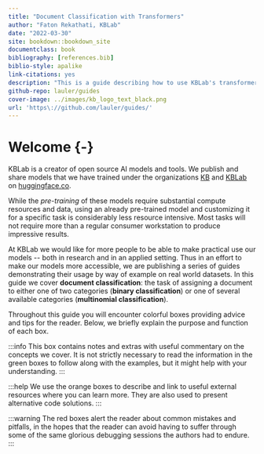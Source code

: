 ```yaml
--- 
title: "Document Classification with Transformers"
author: "Faton Rekathati, KBLab"
date: "2022-03-30"
site: bookdown::bookdown_site
documentclass: book
bibliography: [references.bib]
biblio-style: apalike
link-citations: yes
description: "This is a guide describing how to use KBLab's transformer language models for document classification."
github-repo: lauler/guides
cover-image: ../images/kb_logo_text_black.png
url: 'https\://github.com/lauler/guides/'
---
```




# Welcome {-}

KBLab is a creator of open source AI models and tools. We publish and share models 
that we have trained under the organizations [KB](https://huggingface.co/KB) and [KBLab](https://huggingface.co/KBLab) on [huggingface.co](https://huggingface.co). 

While the *pre-training* of these models require substantial compute resources and data, 
using an already pre-trained model and customizing it for a specific task is considerably less resource intensive. 
Most tasks will not require more than a regular consumer workstation to produce impressive results. 

At KBLab we would like for more people to be able to make practical use our models -- both in research and in an applied setting. 
Thus in an effort to make our models more accessible, we are publishing a series of guides demonstrating their usage by way of example on real world datasets. 
In this guide we cover **document classification**: the task of assigning a document to either one of two categories (**binary classification**) 
or one of several available categories (**multinomial classification**). 

Throughout this guide you will encounter colorful boxes providing advice and tips for the reader. 
Below, we briefly explain the purpose and function of each box. 

:::info
This box contains notes and extras with useful commentary on the concepts we cover. 
It is not strictly necessary to read the information in the green boxes to follow along with the examples, but it might help with your understanding. 
:::

:::help
We use the orange boxes to describe and link to useful external resources where you can learn more. 
They are also used to present alternative code solutions.
:::

:::warning
The red boxes alert the reader about common mistakes and pitfalls, in the hopes that the reader can
avoid having to suffer through some of the same glorious debugging sessions the authors had to endure.
:::


<script type="text/javascript">
title=document.getElementById('header');
title.innerHTML = '<img src="../images/kb_logo_text_black.png" alt="Test Image" style="max-width: 130px;">' + title.innerHTML
</script>

